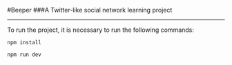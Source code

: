 #Beeper
###A Twitter-like social network learning project
***

To run the project, it is necessary to run the following commands:
```
npm install
```

```
npm run dev
```

